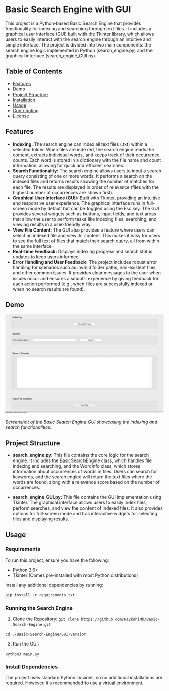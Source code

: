 # Basic Search Engine with GUI

This project is a Python-based Basic Search Engine that provides functionality for indexing and searching through text files. It includes a graphical user interface (GUI) built with the Tkinter library, which allows users to easily interact with the search engine through an intuitive and simple interface. The project is divided into two main components: the search engine logic implemented in Python (search_engine.py) and the graphical interface (search_engine_GUI.py).

## Table of Contents

- [Features](#features)
- [Demo](#demo)
- [Project Structure](#project-structure)
- [Installation](#installation)
- [Usage](#usage)
- [Contributing](#contributing)
- [License](#license)

## Features

- **Indexing:** The search engine can index all text files (.txt) within a selected folder. When files are indexed, the search engine reads the content, extracts individual words, and keeps track of their occurrence counts. Each word is stored in a dictionary with the file name and count information, allowing for quick and efficient searches.
- **Search Functionality:** The search engine allows users to input a search query consisting of one or more words. It performs a search on the indexed files and returns results showing the number of matches for each file. The results are displayed in order of relevance (files with the highest number of occurrences are shown first).
- **Graphical User Interface (GUI):** Built with Tkinter, providing an intuitive and responsive user experience. The graphical interface runs in full-screen mode by default but can be toggled using the Esc key. The GUI provides several widgets such as buttons, input fields, and text areas that allow the user to perform tasks like indexing files, searching, and viewing results in a user-friendly way.
- **View File Content:** The GUI also provides a feature where users can select an indexed file and view its content. This makes it easy for users to see the full text of files that match their search query, all from within the same interface.
- **Real-time Feedback:** Displays indexing progress and search status updates to keep users informed.
- **Error Handling and User Feedback:** The project includes robust error handling for scenarios such as invalid folder paths, non-existent files, and other common issues. It provides clear messages to the user when issues occur and ensures a smooth experience by giving feedback for each action performed (e.g., when files are successfully indexed or when no search results are found).

## Demo

![Search Engine GUI Screenshot](screenshots/gui_screenshot.png)

*Screenshot of the Basic Search Engine GUI showcasing the indexing and search functionalities.*

## Project Structure
- **search_engine.py:** This file contains the core logic for the search engine. It includes the BasicSearchEngine class, which handles file indexing and searching, and the WordInfo class, which stores information about occurrences of words in files. Users can search for keywords, and the search engine will return the text files where the words are found, along with a relevance score based on the number of occurrences.

- **search_engine_GUI.py:** This file contains the GUI implementation using Tkinter. The graphical interface allows users to easily index files, perform searches, and view the content of indexed files. It also provides options for full-screen mode and has interactive widgets for selecting files and displaying results.

## Usage

### Requirements
To run this project, ensure you have the following:

- Python 3.6+
- Tkinter (Comes pre-installed with most Python distributions)


Install any additional dependencies by running:

```pip install -r requirements.txt```

### Running the Search Engine
1. Clone the Repository:
  ```git clone https://github.com/HaykuhiMk/Basic-Search-Engine.git```

  ```cd ./Basic-Search-Engine/GUI-version```

3. Run the GUI:
   
  ```python3 main.py```



### Install Dependencies
The project uses standard Python libraries, so no additional installations are required. However, it's recommended to use a virtual environment.




